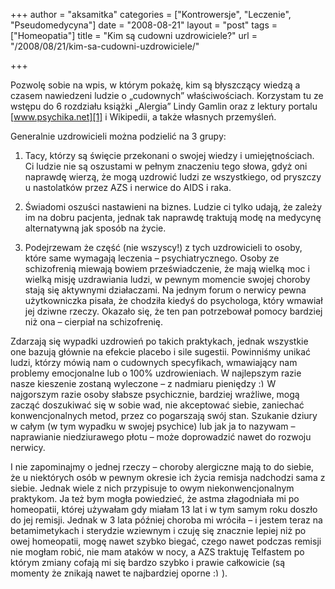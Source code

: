 +++
author = "aksamitka"
categories = ["Kontrowersje", "Leczenie", "Pseudomedycyna"]
date = "2008-08-21"
layout = "post"
tags = ["Homeopatia"]
title = "Kim są cudowni uzdrowiciele?"
url = "/2008/08/21/kim-sa-cudowni-uzdrowiciele/"

+++

Pozwolę sobie na wpis, w którym pokażę, kim są błyszczący wiedzą a czasem nawiedzeni ludzie o &#8222;cudownych&#8221; właściwościach. Korzystam tu ze wstępu do 6 rozdziału książki &#8222;Alergia&#8221; Lindy Gamlin oraz z lektury portalu [www.psychika.net][1] i Wikipedii, a także własnych przemyśleń.

<!--more-->


  
Generalnie uzdrowicieli można podzielić na 3 grupy:

1. Tacy, którzy są święcie przekonani o swojej wiedzy i umiejętnościach. Ci ludzie nie są oszustami w pełnym znaczeniu tego słowa, gdyż oni naprawdę wierzą, że mogą uzdrowić ludzi ze wszystkiego, od pryszczy u nastolatków przez AZS i nerwice do AIDS i raka.

2. Świadomi oszuści nastawieni na biznes. Ludzie ci tylko udają, że zależy im na dobru pacjenta, jednak tak naprawdę traktują modę na medycynę alternatywną jak sposób na życie.

3. Podejrzewam że część (nie wszyscy!) z tych uzdrowicieli to osoby, które same wymagają leczenia &#8211; psychiatrycznego. Osoby ze schizofrenią miewają bowiem przeświadczenie, że mają wielką moc i wielką misję uzdrawiania ludzi, w pewnym momencie swojej choroby stają się aktywnymi działaczami. Na jednym forum o nerwicy pewna użytkowniczka pisała, że chodziła kiedyś do psychologa, który wmawiał jej dziwne rzeczy. Okazało się, że ten pan potrzebował pomocy bardziej niż ona &#8211; cierpiał na schizofrenię.

Zdarzają się wypadki uzdrowień po takich praktykach, jednak wszystkie one bazują głównie na efekcie placebo i sile sugestii. Powinniśmy unikać ludzi, którzy mówią nam o cudownych specyfikach, wmawiający nam problemy emocjonalne lub o 100% uzdrowieniach. W najlepszym razie nasze kieszenie zostaną wyleczone &#8211; z nadmiaru pieniędzy  <img src="http://blog.atopowe.pl/wp-includes/images/smilies/simple-smile.png" alt=":)" class="wp-smiley" style="height: 1em; max-height: 1em;" />W najgorszym razie osoby słabsze psychicznie, bardziej wrażliwe, mogą zacząć doszukiwać się w sobie wad, nie akceptować siebie, zaniechać konwencjonalnych metod, przez co pogarszają swój stan. Szukanie dziury w całym (w tym wypadku w swojej psychice) lub jak ja to nazywam &#8211; naprawianie niedziurawego płotu &#8211; może doprowadzić nawet do rozwoju nerwicy.

I nie zapominajmy o jednej rzeczy &#8211; choroby alergiczne mają to do siebie, że u niektórych osób w pewnym okresie ich życia remisja nadchodzi sama z siebie. Jednak wiele z nich przypisuje to owym niekonwencjonalnym praktykom. Ja też bym mogła powiedzieć, że astma złagodniała mi po homeopatii, której używałam gdy miałam 13 lat i w tym samym roku doszło do jej remisji. Jednak w 3 lata później choroba mi wróciła &#8211; i jestem teraz na betamimetykach i sterydzie wziewnym i czuję się znacznie lepiej niż po owej homeopatii, mogę nawet szybko biegać, czego nawet podczas remisji nie mogłam robić, nie mam ataków w nocy, a AZS traktuję Telfastem po którym zmiany cofają mi się bardzo szybko i prawie całkowicie (są momenty że znikają nawet te najbardziej oporne  <img src="http://blog.atopowe.pl/wp-includes/images/smilies/simple-smile.png" alt=":)" class="wp-smiley" style="height: 1em; max-height: 1em;" />).

 [1]: http://psychika.net "Psychika.net"
